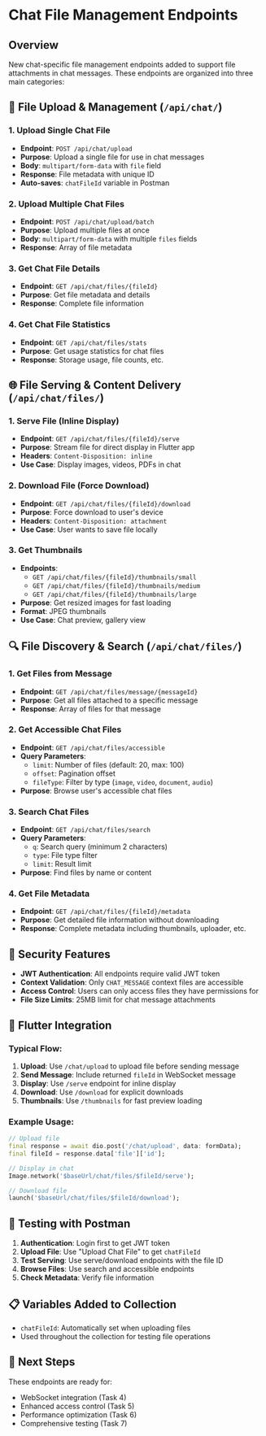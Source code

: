 # Chat File Management Endpoints

## Overview
New chat-specific file management endpoints added to support file attachments in chat messages. These endpoints are organized into three main categories:

## 📁 File Upload & Management (`/api/chat/`)

### 1. Upload Single Chat File
- **Endpoint**: `POST /api/chat/upload`
- **Purpose**: Upload a single file for use in chat messages
- **Body**: `multipart/form-data` with `file` field
- **Response**: File metadata with unique ID
- **Auto-saves**: `chatFileId` variable in Postman

### 2. Upload Multiple Chat Files
- **Endpoint**: `POST /api/chat/upload/batch`
- **Purpose**: Upload multiple files at once
- **Body**: `multipart/form-data` with multiple `files` fields
- **Response**: Array of file metadata

### 3. Get Chat File Details
- **Endpoint**: `GET /api/chat/files/{fileId}`
- **Purpose**: Get file metadata and details
- **Response**: Complete file information

### 4. Get Chat File Statistics
- **Endpoint**: `GET /api/chat/files/stats`
- **Purpose**: Get usage statistics for chat files
- **Response**: Storage usage, file counts, etc.

## 🌐 File Serving & Content Delivery (`/api/chat/files/`)

### 1. Serve File (Inline Display)
- **Endpoint**: `GET /api/chat/files/{fileId}/serve`
- **Purpose**: Stream file for direct display in Flutter app
- **Headers**: `Content-Disposition: inline`
- **Use Case**: Display images, videos, PDFs in chat

### 2. Download File (Force Download)
- **Endpoint**: `GET /api/chat/files/{fileId}/download`
- **Purpose**: Force download to user's device
- **Headers**: `Content-Disposition: attachment`
- **Use Case**: User wants to save file locally

### 3. Get Thumbnails
- **Endpoints**: 
  - `GET /api/chat/files/{fileId}/thumbnails/small`
  - `GET /api/chat/files/{fileId}/thumbnails/medium`
  - `GET /api/chat/files/{fileId}/thumbnails/large`
- **Purpose**: Get resized images for fast loading
- **Format**: JPEG thumbnails
- **Use Case**: Chat preview, gallery view

## 🔍 File Discovery & Search (`/api/chat/files/`)

### 1. Get Files from Message
- **Endpoint**: `GET /api/chat/files/message/{messageId}`
- **Purpose**: Get all files attached to a specific message
- **Response**: Array of files for that message

### 2. Get Accessible Chat Files
- **Endpoint**: `GET /api/chat/files/accessible`
- **Query Parameters**:
  - `limit`: Number of files (default: 20, max: 100)
  - `offset`: Pagination offset
  - `fileType`: Filter by type (`image`, `video`, `document`, `audio`)
- **Purpose**: Browse user's accessible chat files

### 3. Search Chat Files
- **Endpoint**: `GET /api/chat/files/search`
- **Query Parameters**:
  - `q`: Search query (minimum 2 characters)
  - `type`: File type filter
  - `limit`: Result limit
- **Purpose**: Find files by name or content

### 4. Get File Metadata
- **Endpoint**: `GET /api/chat/files/{fileId}/metadata`
- **Purpose**: Get detailed file information without downloading
- **Response**: Complete metadata including thumbnails, uploader, etc.

## 🔐 Security Features

- **JWT Authentication**: All endpoints require valid JWT token
- **Context Validation**: Only `CHAT_MESSAGE` context files are accessible
- **Access Control**: Users can only access files they have permissions for
- **File Size Limits**: 25MB limit for chat message attachments

## 📱 Flutter Integration

### Typical Flow:
1. **Upload**: Use `/chat/upload` to upload file before sending message
2. **Send Message**: Include returned `fileId` in WebSocket message
3. **Display**: Use `/serve` endpoint for inline display
4. **Download**: Use `/download` for explicit downloads
5. **Thumbnails**: Use `/thumbnails` for fast preview loading

### Example Usage:
```dart
// Upload file
final response = await dio.post('/chat/upload', data: formData);
final fileId = response.data['file']['id'];

// Display in chat
Image.network('$baseUrl/chat/files/$fileId/serve');

// Download file
launch('$baseUrl/chat/files/$fileId/download');
```

## 🧪 Testing with Postman

1. **Authentication**: Login first to get JWT token
2. **Upload File**: Use "Upload Chat File" to get `chatFileId`
3. **Test Serving**: Use serve/download endpoints with the file ID
4. **Browse Files**: Use search and accessible endpoints
5. **Check Metadata**: Verify file information

## 📋 Variables Added to Collection

- `chatFileId`: Automatically set when uploading files
- Used throughout the collection for testing file operations

## 🔄 Next Steps

These endpoints are ready for:
- WebSocket integration (Task 4)
- Enhanced access control (Task 5)
- Performance optimization (Task 6)
- Comprehensive testing (Task 7)
